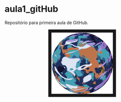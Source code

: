 # aula1_gitHub
Repositório para primeira aula de GitHub.

<div align="center"><img controls autoplay src="./1739591070.gif" 
alt="" width="200" height="200" border="10" /></div>

